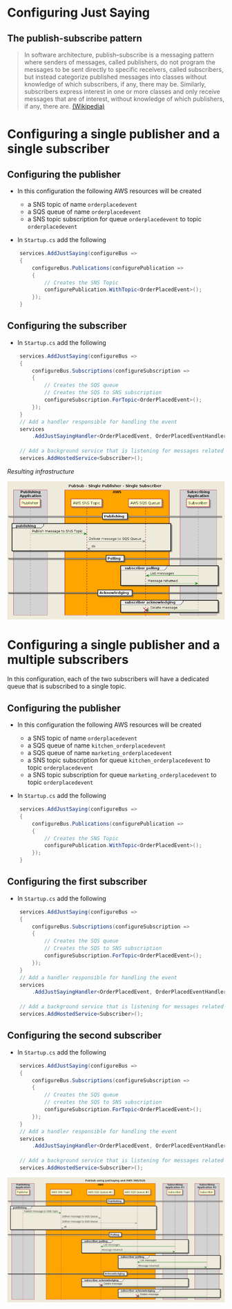 # Configuring Just Saying

## The publish-subscribe pattern
> In software architecture, publish–subscribe is a messaging pattern where senders of messages, called publishers, do not program the messages to be sent directly to specific receivers, called subscribers, but instead categorize published messages into classes without knowledge of which subscribers, if any, there may be. Similarly, subscribers express interest in one or more classes and only receive messages that are of interest, without knowledge of which publishers, if any, there are. [(Wikipedia)](https://en.wikipedia.org/wiki/Publish%E2%80%93subscribe_pattern)

# Configuring a single publisher and a single subscriber

## Configuring the publisher

- In this configuration the following AWS resources will be created
    - a SNS topic of name `orderplacedevent`
    - a SQS queue of name `orderplacedevent`
    - a SNS topic subscription for queue `orderplacedevent` to topic `orderplacedevent`

- In `Startup.cs` add the following
```cs
    services.AddJustSaying(configureBus =>
    {
        configureBus.Publications(configurePublication =>
        {
            // Creates the SNS Topic
            configurePublication.WithTopic<OrderPlacedEvent>();
        });
    }
```

## Configuring the subscriber

- In `Startup.cs` add the following
```cs
    services.AddJustSaying(configureBus =>
    {
        configureBus.Subscriptions(configureSubscription =>
        {
            // Creates the SQS queue
            // Creates the SQS to SNS subscription
            configureSubscription.ForTopic<OrderPlacedEvent>();
        });
    }
    // Add a handler responsible for handling the event
    services
        .AddJustSayingHandler<OrderPlacedEvent, OrderPlacedEventHandler>();

    // Add a background service that is listening for messages related to the above subscription
    services.AddHostedService<Subscriber>();
```

*Resulting infrastructure*

![Single Publisher - Single Subscriber](SinglePublisher_SingleSubscriber.png)

# Configuring a single publisher and a multiple subscribers

In this configuration, each of the two subscribers will have a dedicated queue that is subscribed to a single topic.

## Configuring the publisher

- In this configuration the following AWS resources will be created
    - a SNS topic of name `orderplacedevent`
    - a SQS queue of name `kitchen_orderplacedevent`
    - a SQS queue of name `marketing_orderplacedevent`
    - a SNS topic subscription for queue `kitchen_orderplacedevent` to topic `orderplacedevent`
    - a SNS topic subscription for queue `marketing_orderplacedevent` to topic `orderplacedevent`

- In `Startup.cs` add the following
```cs
    services.AddJustSaying(configureBus =>
    {
        configureBus.Publications(configurePublication =>
        {
            // Creates the SNS Topic
            configurePublication.WithTopic<OrderPlacedEvent>();
        });
    }
```

## Configuring the first subscriber

- In `Startup.cs` add the following
```cs
    services.AddJustSaying(configureBus =>
    {
        configureBus.Subscriptions(configureSubscription =>
        {
            // Creates the SQS queue
            // Creates the SQS to SNS subscription
            configureSubscription.ForTopic<OrderPlacedEvent>();
        });
    }
    // Add a handler responsible for handling the event
    services
        .AddJustSayingHandler<OrderPlacedEvent, OrderPlacedEventHandler>();

    // Add a background service that is listening for messages related to the above subscriptions
    services.AddHostedService<Subscriber>();
```

## Configuring the second subscriber

- In `Startup.cs` add the following
```cs
    services.AddJustSaying(configureBus =>
    {
        configureBus.Subscriptions(configureSubscription =>
        {
            // Creates the SQS queue
            // creates the SQS to SNS subscription
            configureSubscription.ForTopic<OrderPlacedEvent>();
        });
    }
    // Add a handler responsible for handling the event
    services
        .AddJustSayingHandler<OrderPlacedEvent, OrderPlacedEventHandler>();

    // Add a background service that is listening for messages related to the above subscriptions
    services.AddHostedService<Subscriber>();
```

![Single Publisher - Multiple Subscribers](SinglePublisher_MultipleSubscribers.png)